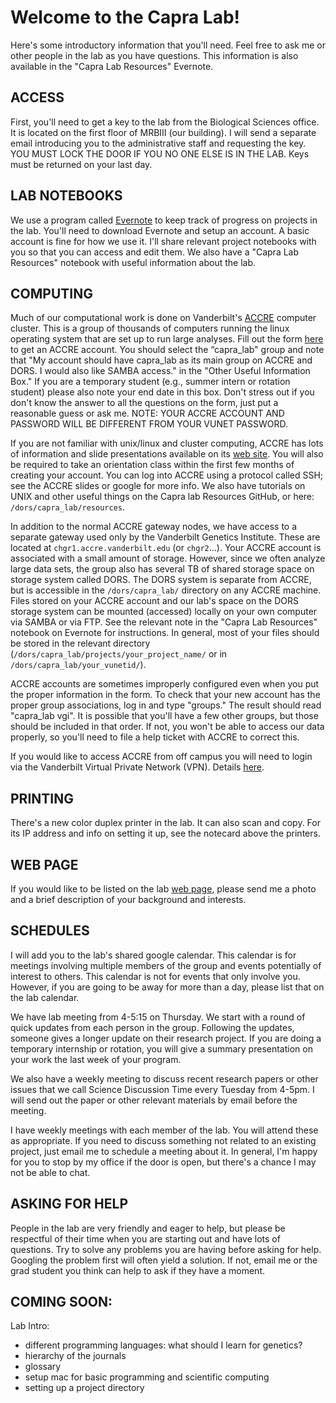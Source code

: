 # Welcome to the Capra Lab!
Here's some introductory information that you'll need. Feel free to ask me or other people in the lab as you have questions. This information is also available in the "Capra Lab Resources" Evernote.

## ACCESS
First, you'll need to get a key to the lab from the Biological Sciences office. It is located on the first floor of MRBIII (our building). I will send a separate email introducing you to the administrative staff and requesting the key. YOU MUST LOCK THE DOOR IF YOU NO ONE ELSE IS IN THE LAB. Keys must be returned on your last day.

## LAB NOTEBOOKS
We use a program called [Evernote](https://evernote.com/) to keep track of progress on projects in the lab. You'll need to download Evernote and setup an account. A basic account is fine for how we use it. I'll share relevant project notebooks with you so that you can access and edit them. We also have a "Capra Lab Resources" notebook with useful information about the lab.

## COMPUTING
Much of our computational work is done on Vanderbilt's [ACCRE](http://www.accre.vanderbilt.edu/) computer cluster. This is a group of thousands of computers running the linux operating system that are set up to run large analyses. Fill out the form [here](http://www.accre.vanderbilt.edu/?page_id=617) to get an ACCRE account. You should select the “capra_lab" group and note that "My account should have capra_lab as its main group on ACCRE and DORS. I would also like SAMBA access." in the "Other Useful Information Box." If you are a temporary student (e.g., summer intern or rotation student) please also note your end date in this box. Don't stress out if you don't know the answer to all the questions on the form, just put a reasonable guess or ask me. NOTE: YOUR ACCRE ACCOUNT AND PASSWORD WILL BE DIFFERENT FROM YOUR VUNET PASSWORD.

If you are not familiar with unix/linux and cluster computing, ACCRE has lots of information and slide presentations available on its [web site](http://www.accre.vanderbilt.edu/?page_id=377). You will also be required to take an orientation class within the first few months of creating your account. You can log into ACCRE using a protocol called SSH; see the ACCRE slides or google for more info. We also have tutorials on UNIX and other useful things on the Capra lab Resources GitHub, or here: ```/dors/capra_lab/resources```.

In addition to the normal ACCRE gateway nodes, we have access to a separate gateway used only by the Vanderbilt Genetics Institute. These are located at ```chgr1.accre.vanderbilt.edu``` (or ```chgr2```...). Your ACCRE account is associated with a small amount of storage. However, since we often analyze large data sets, the group also has several TB of shared storage space on storage system called DORS. The DORS system is separate from ACCRE, but is accessible in the ```/dors/capra_lab/``` directory on any ACCRE machine. Files stored on your ACCRE account and our lab's space on the DORS storage system can be mounted (accessed) locally on your own computer via SAMBA or via FTP. See the relevant note in the "Capra Lab Resources" notebook on Evernote for instructions. In general, most of your files should be stored in the relevant directory (```/dors/capra_lab/projects/your_project_name/``` or in ```/dors/capra_lab/your_vunetid/```).

ACCRE accounts are sometimes improperly configured even when you put the proper information in the form. To check that your new account has the proper group associations, log in and type "groups."  The result should read "capra_lab vgi". It is possible that you'll have a few other groups, but those should be included in that order. If not, you won't be able to access our data properly, so you'll need to file a help ticket with ACCRE to correct this.

If you would like to access ACCRE from off campus you will need to login via the Vanderbilt Virtual Private Network (VPN). Details [here](https://it.vanderbilt.edu/security/secure-communications/remote-access/).

## PRINTING
There's a new color duplex printer in the lab. It can also scan and copy. For its IP address and info on setting it up, see the notecard above the printers.

## WEB PAGE
If you would like to be listed on the lab [web page](http://www.capralab.org/), please send me a photo and a brief description of your background and interests.

## SCHEDULES
I will add you to the lab's shared google calendar. This calendar is for meetings involving multiple members of the group and events potentially of interest to others. This calendar is not for events that only involve you. However, if you are going to be away for more than a day, please list that on the lab calendar.

We have lab meeting from 4-5:15 on Thursday. We start with a round of quick updates from each person in the group. Following the updates, someone gives a longer update on their research project. If you are doing a temporary internship or rotation, you will give a summary presentation on your work the last week of your program.

We also have a weekly meeting to discuss recent research papers or other issues that we call Science Discussion Time every Tuesday from 4-5pm. I will send out the paper or other relevant materials by email before the meeting.

I have weekly meetings with each member of the lab. You will attend these as appropriate. If you need to discuss something not related to an existing project, just email me to schedule a meeting about it. In general, I'm happy for you to stop by my office if the door is open, but there's a chance I may not be able to chat.

## ASKING FOR HELP
People in the lab are very friendly and eager to help, but please be respectful of their time when you are starting out and have lots of questions. Try to solve any problems you are having before asking for help. Googling the problem first will often yield a solution. If not, email me or the grad student you think can help to ask if they have a moment.


## COMING SOON:
Lab Intro:
- different programming languages: what should I learn for genetics?
- hierarchy of the journals
- glossary
- setup mac for basic programming and scientific computing
- setting up a project directory
